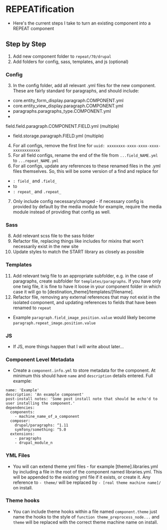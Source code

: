# REPEATification
* Here's the current steps I take to turn an existing component into a REPEAT component

## Step by Step
1. Add new component folder to `repeat/70/drupal`
2. Add folders for config, sass, templates, and js (optional)

### Config
3. In the config folder, add all relevant .yml files for the new component. These are fairly standard for paragraphs, and should include:
  * core.entity_form_display.paragraph.COMPONENT.yml
  * core.entity_view_display.paragraph.COMPONENT.yml
  * paragraphs.paragraphs_type.COMPONENT.yml
  * 
  field.field.paragraph.COMPONENT.FIELD.yml (multiple)
  * field.storage.paragraph.FIELD.yml (multiple)
4. For all configs, remove the first line for `uuid: xxxxxxxx-xxxx-xxxx-xxxx-xxxxxxxxxxxx`
5. For all field configs, rename the end of the file from `...field_NAME.yml` to `...repeat_NAME.yml`
6. For all configs, update any references to these renamed files in the .yml files themselves. So, this will be some version of a find and replace for
  * `: field_` and `.field_` 
  * to
  * `: repeat_` and `.repeat_`
7. Only include config necessary/changed - if necessary config is provided by default by the media module for example, require the media module instead of providing that config as well.

### Sass
8. Add relevant scss file to the sass folder
9. Refactor file, replacing things like includes for mixins that won't necessarily exist in the new site
10. Update styles to match the START library as closely as possible

### Templates
11. Add relevant twig file to an appropriate subfolder, e.g. in the case of paragraphs, create subfolder for `templates/paragraphs`. If you have only one twig file, it is fine to have it loose in your component folder in which case it will go to [destination_theme]/templates/[filename].
12. Refactor file, removing any external references that may not exist in the isolated component, and updating references to fields that have been renamed to `repeat`
  * Example `paragraph.field_image_position.value` would likely become `paragraph.repeat_image.position.value`

### JS
* If JS, more things happen that I will write about later...

### Component Level Metadata
* Create a `component.info.yml` to store metadata for the component. At minimum this should have `name` and `description` details entered. Full example:
```
name: 'Example'
description: 'An example component'
post-install notes: 'Some post install note that should be echo'd to user installing the component.'
dependencies:
  components:
    - machine_name_of_a_component
  composer:
    drupal/paragraphs: ^1.11
    symfony/something: ^5.0
  extensions:
    - paragraphs
    - drupal_module_n
```

### YML Files
* You will can extend theme yml files - for example [theme].libraries.yml by including a file in the root of the component named libraries.yml. This will be appended to the existing yml file if it exists, or create it. Any reference to `- theme/` will be replaced by `- [real theme machine name]/` on install.

### Theme hooks
* You can include theme hooks within a file named `component.theme` just name the hooks to the style of `function theme_preprocess_node...` and `theme` will be replaced with the correct theme machine name on install.
